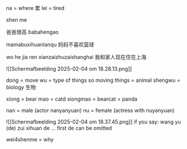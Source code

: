 na = where
累 lei = tired

shen me

爸爸很高
babahengao

mamabuxihuanlanqu
妈妈不喜欢篮球


wo he jia ren xianzaizhuzaishanghai
我和家人现在住在上海

![[Scherm­afbeelding 2025-02-04 om 18.28.13.png]]

dong = move
wu = type of things so moving things = animal
shengwu = biology
生物

xiong = bear
mao = catd
xiongmao = bearcat = panda


nan = male (actor nanyanyuan)
nu = female (actress with nuyanyuan)

![[Scherm­afbeelding 2025-02-04 om 18.37.45.png]]
if you say:
wang yu (de) zui xihuan de ...
first de can be omitted

wei4shenme = why

